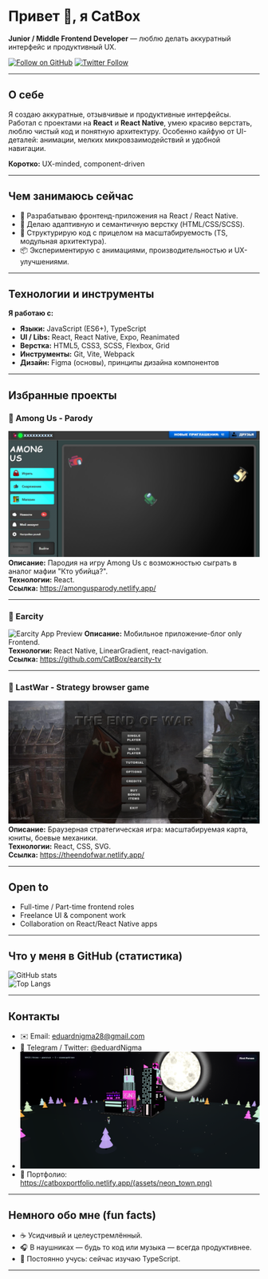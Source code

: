 # Привет 👋, я **CatBox**  
**Junior / Middle Frontend Developer** — люблю делать аккуратный интерфейс и продуктивный UX.

[![Follow on GitHub](https://img.shields.io/github/followers/CatBox?label=Follow&style=social)](https://github.com/CatBox)
[![Twitter Follow](https://img.shields.io/twitter/follow/eduardNigma?label=Follow&style=social)](https://twitter.com/eduardNigma)

---

## О себе
Я создаю аккуратные, отзывчивые и продуктивные интерфейсы. Работал с проектами на **React** и **React Native**, умею красиво верстать, люблю чистый код и понятную архитектуру. Особенно кайфую от UI-деталей: анимации, мелких микровзаимодействий и удобной навигации.

**Коротко:** UX-minded, component-driven

---

## Чем занимаюсь сейчас
- 🚀 Разрабатываю фронтенд-приложения на React / React Native.
- 🎨 Делаю адаптивную и семантичную верстку (HTML/CSS/SCSS).
- 🧩 Структурирую код с прицелом на масштабируемость (TS, модульная архитектура).
- 📦 Экспериментирую с анимациями, производительностью и UX-улучшениями.

---

## Технологии и инструменты
**Я работаю с:**

- **Языки:** JavaScript (ES6+), TypeScript  
- **UI / Libs:** React, React Native, Expo, Reanimated  
- **Верстка:** HTML5, CSS3, SCSS, Flexbox, Grid  
- **Инструменты:** Git, Vite, Webpack  
- **Дизайн:** Figma (основы), принципы дизайна компонентов  

---

## Избранные проекты

### 🔸 Among Us - Parody
![Among Us Parody Preview](assets/among_us_parody.png)
**Описание:** Пародия на игру Among Us с возможностью сыграть в аналог мафии "Кто убийца?".  
**Технологии:** React.  
**Ссылка:** https://amongusparody.netlify.app/

---

### 🔸 Earcity
![Earcity App Preview](/assets/)
**Описание:** Мобильное приложение-блог only Frontend.  
**Технологии:** React Native, LinearGradient, react-navigation.  
**Ссылка:** https://github.com/CatBox/earcity-tv

---

### 🔸 LastWar - Strategy browser game
![LastWar Game Preview](assets/last_war.png)
**Описание:** Браузерная стратегическая игра: масштабируемая карта, юниты, боевые механики.  
**Технологии:** React, CSS, SVG.  
**Ссылка:** https://theendofwar.netlify.app/

---

## Open to
- Full-time / Part-time frontend roles
- Freelance UI & component work
- Collaboration on React/React Native apps

---

## Что у меня в GitHub (статистика)
![GitHub stats](https://github-readme-stats.vercel.app/api?username=CatBox&show_icons=true&count_private=true&theme=radical)  
![Top Langs](https://github-readme-stats.vercel.app/api/top-langs/?username=CatBox&layout=compact&theme=radical)

---

## Контакты
- ✉️ Email: eduardnigma28@gmail.com
- 💬 Telegram / Twitter: @eduardNigma <!-- замените если нужно -->
- ![Portfolio site Preview](assets/neon_town.png)
- 🔗 Портфолио: https://catboxportfolio.netlify.app/(assets/neon_town.png)

---

## Немного обо мне (fun facts)
- ☕ Усидчивый и целеустремлённый.  
- 🎧 В наушниках — будь то код или музыка — всегда продуктивнее.  
- 🧠 Постоянно учусь: сейчас изучаю TypeScript.


---

